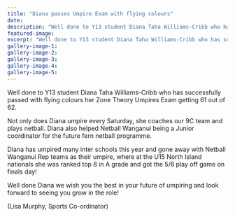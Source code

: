 ```yaml
---
title: "Diana passes Umpire Exam with flying colours"
date: 
description: "Well done to Y13 student Diana Taha Williams-Cribb who has successfully passed with flying colours her Zone Theory Umpires Exam getting 61 out of 62."
featured-image: 
excerpt: "Well done to Y13 student Diana Taha Williams-Cribb who has successfully passed with flying colours her Zone Theory Umpires Exam getting 61 out of 62."
gallery-image-1: 
gallery-image-2: 
gallery-image-3: 
gallery-image-4: 
gallery-image-5: 
---
```


<p><span>Well done to Y13 student Diana Taha Williams-Cribb who has successfully passed with flying colours her Zone Theory Umpires Exam getting 61 out of 62.&nbsp;</span></p>
<p><span>Not only does Diana umpire every Saturday, she coaches our 9C team and plays netball. Diana also helped Netball Wanganui being a Junior coordinator for the future fern netball programme.&nbsp;</span></p>
<p><span>Diana has umpired many inter schools this year and gone away with Netball Wanganui Rep teams as their umpire, where at the U15 North Island nationals she was ranked top 8 in A grade and got the 5/6 play off game on finals day!</span></p>
<p><span>Well done Diana we wish you the best in your future of umpiring and look forward to seeing you grow in the role!</span></p>
<p><span>(Lisa Murphy, Sports Co-ordinator)</span></p>

